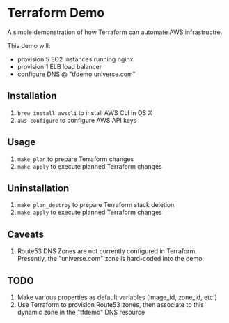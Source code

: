 # Terraform Demo

A simple demonstration of how Terraform can automate AWS infrastructre.

This demo will:
 - provision 5 EC2 instances running nginx
 - provision 1 ELB load balancer
 - configure DNS @ "tfdemo.universe.com"

## Installation

1. `brew install awscli` to install AWS CLI in OS X
1. `aws configure` to configure AWS API keys

## Usage

1. `make plan` to prepare Terraform changes
1. `make apply` to execute planned Terraform changes

## Uninstallation

1. `make plan_destroy` to prepare Terraform stack deletion
1. `make apply` to execute planned Terraform changes

## Caveats

1. Route53 DNS Zones are not currently configured in Terraform.  Presently, the "universe.com" zone is hard-coded into the demo.

## TODO

1. Make various properties as default variables (image_id, zone_id, etc.)
1. Use Terraform to provision Route53 zones, then associate to this dynamic zone in the "tfdemo" DNS resource


